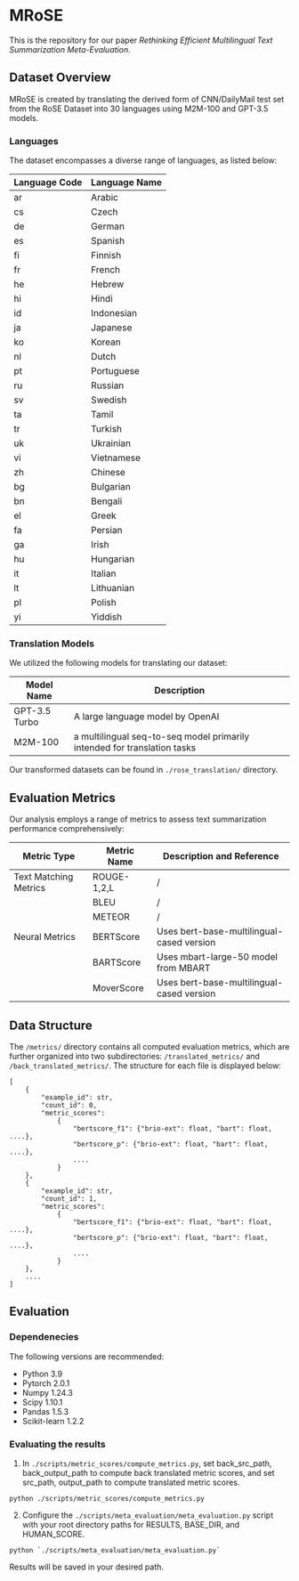 
# MRoSE
This is the repository for our paper *Rethinking Efficient Multilingual Text Summarization Meta-Evaluation*.

## Dataset Overview

MRoSE is created by translating the derived form of CNN/DailyMail test set from the RoSE Dataset into 30 languages using M2M-100 and GPT-3.5 models.

### Languages
The dataset encompasses a diverse range of languages, as listed below:


| Language Code | Language Name |
|---------------|---------------|
| ar            | Arabic        |
| cs            | Czech         |
| de            | German        |
| es            | Spanish       |
| fi            | Finnish       |
| fr            | French        |
| he            | Hebrew        |
| hi            | Hindi         |
| id            | Indonesian    |
| ja            | Japanese      |
| ko            | Korean        |
| nl            | Dutch         |
| pt            | Portuguese    |
| ru            | Russian       |
| sv            | Swedish       |
| ta            | Tamil         |
| tr            | Turkish       |
| uk            | Ukrainian     |
| vi            | Vietnamese    |
| zh            | Chinese       |
| bg            | Bulgarian     |
| bn            | Bengali       |
| el            | Greek         |
| fa            | Persian       |
| ga            | Irish         |
| hu            | Hungarian     |
| it            | Italian       |
| lt            | Lithuanian    |
| pl            | Polish        |
| yi            | Yiddish       |

### Translation Models

We utilized the following models for translating our dataset:

| Model Name    | Description                                         |
|---------------|-----------------------------------------------------|
| GPT-3.5 Turbo | A large language model by OpenAI                |
| M2M-100       | a multilingual seq-to-seq model primarily intended for translation tasks|

Our transformed datasets can be found in `./rose_translation/` directory.

## Evaluation Metrics
Our analysis employs a range of metrics to assess text summarization performance comprehensively:

| Metric Type        | Metric Name  | Description and Reference                          |
|--------------------|--------------|----------------------------------------------------|
| Text Matching Metrics | ROUGE-1,2,L | /                                        |
|                    | BLEU         | /                             |
|                    | METEOR       | /                           |
| Neural Metrics     | BERTScore    | Uses bert-base-multilingual-cased version |
|                    | BARTScore    | Uses mbart-large-50 model from MBART |
|                    | MoverScore   | Uses bert-base-multilingual-cased version |

## Data Structure 

The `/metrics/` directory contains all computed evaluation metrics, which are further organized into two subdirectories: `/translated_metrics/` and `/back_translated_metrics/`. The structure for each file is displayed below:


```{json}
[
    {
        "example_id": str, 
        "count_id": 0, 
        "metric_scores": 
            {
                "bertscore_f1": {"brio-ext": float, "bart": float, ....}, 
                "bertscore_p": {"brio-ext": float, "bart": float, ....}, 
                ....
            }
    },
    {
        "example_id": str, 
        "count_id": 1, 
        "metric_scores": 
            {
                "bertscore_f1": {"brio-ext": float, "bart": float, ....}, 
                "bertscore_p": {"brio-ext": float, "bart": float, ....}, 
                ....
            }
    },
    ....
]
```

## Evaluation

### Dependenecies 
The following versions are recommended:

* Python 3.9
* Pytorch 2.0.1
* Numpy 1.24.3
* Scipy 1.10.1
* Pandas 1.5.3
* Scikit-learn 1.2.2

### Evaluating the results

1. In `./scripts/metric_scores/compute_metrics.py`, set back_src_path, back_output_path to compute back translated metric scores, and set src_path, output_path to compute translated metric scores.
```
python ./scripts/metric_scores/compute_metrics.py
```
2. Configure the `./scripts/meta_evaluation/meta_evaluation.py` script with your root directory paths for RESULTS, BASE_DIR, and HUMAN_SCORE. 
```
python `./scripts/meta_evaluation/meta_evaluation.py`
```
Results will be saved in your desired path.




